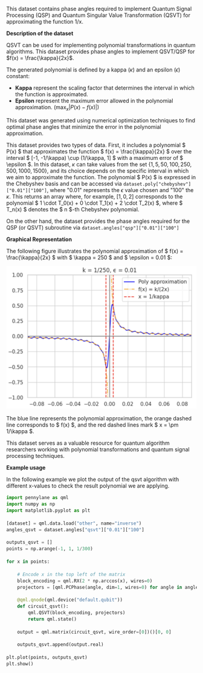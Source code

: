 This dataset contains phase angles required to implement Quantum Signal Processing (QSP) and  Quantum Singular Value Transformation (QSVT) for approximating the function 1/x.

**Description of the dataset**

QSVT can be used for implementing polynomial transformations in quantum algorithms. This dataset provides phase angles to implement QSVT/QSP for  $f(x) = \frac{\kappa}{2x}$.

The generated polynomial is defined by a kappa ($\kappa$) and an epsilon ($\epsilon$) constant:
- **Kappa** represent the scaling factor that determines the interval in which the function is approximated.
- **Epsilon** represent the maximum error allowed in the polynomial approximation. ($\max_{x}|P(x)-f(x)|$)

This dataset was generated using numerical optimization techniques to find optimal phase angles that minimize the error in the polynomial approximation.

This dataset provides two types of data. First, it includes a polynomial $ P(x) $ that approximates the function $ f(x) = \frac{\kappa}{2x} $ over the interval $ [-1, -1/\kappa) \cup (1/\kappa, 1] $ with a maximum error of $ \epsilon $. In this dataset, $\kappa$ can take values from the set $\{1, 5, 50, 100, 250, 500, 1000, 1500\}$, and its choice depends on the specific interval in which we aim to approximate the function. 
The polynomial $ P(x) $ is expressed in the Chebyshev basis and can be accessed via `dataset.poly["chebyshev"]["0.01"]["100"]`, where "0.01" represents the $\epsilon$ value chosen and "100" the $\kappa$. This returns an array where, for example, $[1, 0, 2]$ corresponds to the polynomial $ 1 \cdot T_0(x) + 0 \cdot T_1(x) + 2 \cdot T_2(x) $, where $ T_n(x) $ denotes the $ n $-th Chebyshev polynomial.


On the other hand, the dataset provides the phase angles required for the QSP (or QSVT) subroutine via  `dataset.angles["qsp"]["0.01"]["100"]`

**Graphical Representation**

The following figure illustrates the polynomial approximation of $ f(x) = \frac{\kappa}{2x} $ with $ \kappa = 250 $ and $ \epsilon = 0.01 $:

![Polynomial Approximation](./imagen.png)

The blue line represents the polynomial approximation, the orange dashed line corresponds to $ f(x) $, and the red dashed lines mark $ x = \pm 1/\kappa $. 


This dataset serves as a valuable resource for quantum algorithm researchers working with polynomial transformations and quantum signal processing techniques.



**Example usage**

In the following example we plot the output of the qsvt algorithm with different x-values to check the result polynomial we are applying.

```python
import pennylane as qml
import numpy as np
import matplotlib.pyplot as plt

[dataset] = qml.data.load("other", name="inverse")
angles_qsvt = dataset.angles["qsvt"]["0.01"]["100"] 

outputs_qsvt = []
points = np.arange(-1, 1, 1/300)

for x in points:

    # Encode x in the top left of the matrix
    block_encoding = qml.RX(2 * np.arccos(x), wires=0)
    projectors = [qml.PCPhase(angle, dim=1, wires=0) for angle in angles_qsvt]

    @qml.qnode(qml.device("default.qubit"))
    def circuit_qsvt():
        qml.QSVT(block_encoding, projectors)
        return qml.state()

    output = qml.matrix(circuit_qsvt, wire_order=[0])()[0, 0]

    outputs_qsvt.append(output.real)

plt.plot(points, outputs_qsvt)
plt.show()
```
